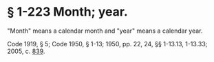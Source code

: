 # § 1-223 Month; year.

<p>"Month" means a calendar month and "year" means a calendar year.</p><p>Code 1919, § 5; Code 1950, § 1-13; 1950, pp. 22, 24, §§ 1-13.13, 1-13.33; 2005, c. <a href='http://lis.virginia.gov/cgi-bin/legp604.exe?051+ful+CHAP0839'>839</a>.</p>